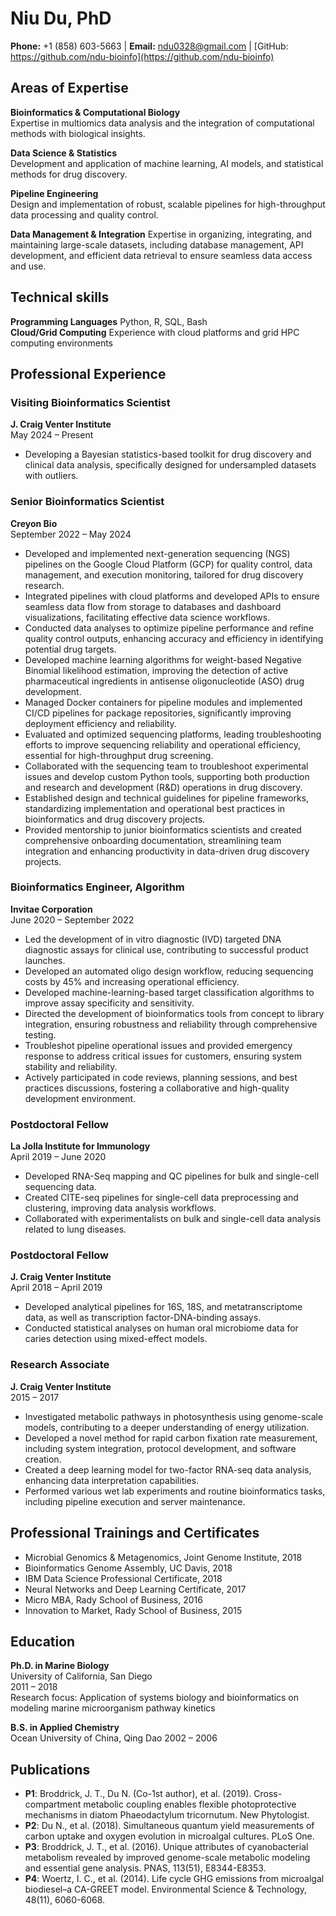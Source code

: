 # Niu Du, PhD

**Phone:** +1 (858) 603-5663  | **Email:** ndu0328@gmail.com  | [GitHub: https://github.com/ndu-bioinfo](https://github.com/ndu-bioinfo)


## Areas of Expertise


**Bioinformatics & Computational Biology**  
Expertise in multiomics data analysis and the integration of computational methods with biological insights.

**Data Science & Statistics**  
Development and application of machine learning, AI models, and statistical methods for drug discovery.

**Pipeline Engineering**  
Design and implementation of robust, scalable pipelines for high-throughput data processing and quality control.

**Data Management & Integration**
Expertise in organizing, integrating, and maintaining large-scale datasets, including database management, API development, and efficient data retrieval to ensure seamless data access and use.

## Technical skills
**Programming Languages** 
Python, R, SQL, Bash  
**Cloud/Grid Computing** 
Experience with cloud platforms and grid HPC computing environments  

## Professional Experience

### Visiting Bioinformatics Scientist  
**J. Craig Venter Institute**  
May 2024 – Present  
- Developing a Bayesian statistics-based toolkit for drug discovery and clinical data analysis, specifically designed for undersampled datasets with outliers.  

### Senior Bioinformatics Scientist  
**Creyon Bio**  
September 2022 – May 2024  
- Developed and implemented next-generation sequencing (NGS) pipelines on the Google Cloud Platform (GCP) for quality control, data management, and execution monitoring, tailored for drug discovery research.  
- Integrated pipelines with cloud platforms and developed APIs to ensure seamless data flow from storage to databases and dashboard visualizations, facilitating effective data science workflows.  
- Conducted data analyses to optimize pipeline performance and refine quality control outputs, enhancing accuracy and efficiency in identifying potential drug targets.
- Developed machine learning algorithms for weight-based Negative Binomial likelihood estimation, improving the detection of active pharmaceutical ingredients in antisense oligonucleotide (ASO) drug development.  
- Managed Docker containers for pipeline modules and implemented CI/CD pipelines for package repositories, significantly improving deployment efficiency and reliability.  
- Evaluated and optimized sequencing platforms, leading troubleshooting efforts to improve sequencing reliability and operational efficiency, essential for high-throughput drug screening.  
- Collaborated with the sequencing team to troubleshoot experimental issues and develop custom Python tools, supporting both production and research and development (R&D) operations in drug discovery.  
- Established design and technical guidelines for pipeline frameworks, standardizing implementation and operational best practices in bioinformatics and drug discovery projects.  
- Provided mentorship to junior bioinformatics scientists and created comprehensive onboarding documentation, streamlining team integration and enhancing productivity in data-driven drug discovery projects.  

### Bioinformatics Engineer, Algorithm  
**Invitae Corporation**  
June 2020 – September 2022  
- Led the development of in vitro diagnostic (IVD) targeted DNA diagnostic assays for clinical use, contributing to successful product launches.  
- Developed an automated oligo design workflow, reducing sequencing costs by 45% and increasing operational efficiency.  
- Developed machine-learning-based target classification algorithms to improve assay specificity and sensitivity.  
- Directed the development of bioinformatics tools from concept to library integration, ensuring robustness and reliability through comprehensive testing.  
- Troubleshot pipeline operational issues and provided emergency response to address critical issues for customers, ensuring system stability and reliability.  
- Actively participated in code reviews, planning sessions, and best practices discussions, fostering a collaborative and high-quality development environment.  

### Postdoctoral Fellow  
**La Jolla Institute for Immunology**  
April 2019 – June 2020  
- Developed RNA-Seq mapping and QC pipelines for bulk and single-cell sequencing data.  
- Created CITE-seq pipelines for single-cell data preprocessing and clustering, improving data analysis workflows.  
- Collaborated with experimentalists on bulk and single-cell data analysis related to lung diseases.  

### Postdoctoral Fellow  
**J. Craig Venter Institute**  
April 2018 – April 2019  
- Developed analytical pipelines for 16S, 18S, and metatranscriptome data, as well as transcription factor-DNA-binding assays.  
- Conducted statistical analyses on human oral microbiome data for caries detection using mixed-effect models.  

### Research Associate  
**J. Craig Venter Institute**  
2015 – 2017  
- Investigated metabolic pathways in photosynthesis using genome-scale models, contributing to a deeper understanding of energy utilization.  
- Developed a novel method for rapid carbon fixation rate measurement, including system integration, protocol development, and software creation.  
- Created a deep learning model for two-factor RNA-seq data analysis, enhancing data interpretation capabilities.  
- Performed various wet lab experiments and routine bioinformatics tasks, including pipeline execution and server maintenance.  

## Professional Trainings and Certificates


- Microbial Genomics & Metagenomics, Joint Genome Institute, 2018  
- Bioinformatics Genome Assembly, UC Davis, 2018  
- IBM Data Science Professional Certificate, 2018  
- Neural Networks and Deep Learning Certificate, 2017  
- Micro MBA, Rady School of Business, 2016  
- Innovation to Market, Rady School of Business, 2015  

## Education


**Ph.D. in Marine Biology**  
University of California, San Diego  
2011 – 2018  
Research focus: Application of systems biology and bioinformatics on modeling marine microorganism pathway kinetics  

**B.S. in Applied Chemistry**  
Ocean University of China, Qing Dao 
2002 – 2006

## Publications
- **P1**: Broddrick, J. T., Du N. (Co-1st author), et al. (2019). Cross-compartment metabolic coupling enables flexible photoprotective mechanisms in diatom Phaeodactylum tricornutum. New Phytologist.  
- **P2**: Du N., et al. (2018). Simultaneous quantum yield measurements of carbon uptake and oxygen evolution in microalgal cultures. PLoS One.  
- **P3**: Broddrick, J. T., et al. (2016). Unique attributes of cyanobacterial metabolism revealed by improved genome-scale metabolic modeling and essential gene analysis. PNAS, 113(51), E8344-E8353.  
- **P4**: Woertz, I. C., et al. (2014). Life cycle GHG emissions from microalgal biodiesel–a CA-GREET model. Environmental Science & Technology, 48(11), 6060-6068.  